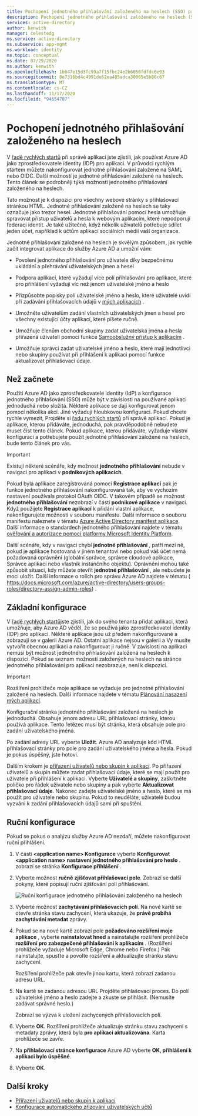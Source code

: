 ```yaml
---
title: Pochopení jednotného přihlašování založeného na heslech (SSO) pro aplikace v Azure Active Directory
description: Pochopení jednotného přihlašování založeného na heslech (SSO) pro aplikace v Azure Active Directory
services: active-directory
author: kenwith
manager: celestedg
ms.service: active-directory
ms.subservice: app-mgmt
ms.workload: identity
ms.topic: conceptual
ms.date: 07/29/2020
ms.author: kenwith
ms.openlocfilehash: 1b647e15d3fc99a7f15fbc24e2b6050fdfdc6e93
ms.sourcegitcommit: 8e7316bd4c4991de62ea485adca30065e5b86c67
ms.translationtype: MT
ms.contentlocale: cs-CZ
ms.lasthandoff: 11/17/2020
ms.locfileid: "94654707"
---
```

# <a name="understand-password-based-single-sign-on"></a>Pochopení jednotného přihlašování založeného na heslech

V [řadě rychlých startů](view-applications-portal.md) při správě aplikací jste zjistili, jak používat Azure AD jako zprostředkovatele identity (IDP) pro aplikaci. V průvodci rychlým startem můžete nakonfigurovat jednotné přihlašování založené na SAML nebo OIDC. Další možností je jednotné přihlašování založené na heslech. Tento článek se podrobněji týká možnosti jednotného přihlašování založeného na heslech. 

Tato možnost je k dispozici pro všechny webové stránky s přihlašovací stránkou HTML. Jednotné přihlašování založené na heslech se taky označuje jako trezor hesel. Jednotné přihlašování pomocí hesla umožňuje spravovat přístup uživatelů a hesla k webovým aplikacím, které nepodporují federaci identit. Je také užitečné, když několik uživatelů potřebuje sdílet jeden účet, například k účtům aplikací sociálních médií vaší organizace.

Jednotné přihlašování založené na heslech je skvělým způsobem, jak rychle začít integrovat aplikace do služby Azure AD a umožní vám:

- Povolení jednotného přihlašování pro uživatele díky bezpečnému ukládání a přehrávání uživatelských jmen a hesel

- Podpora aplikací, které vyžadují více polí přihlašování pro aplikace, které pro přihlášení vyžadují víc než jenom uživatelské jméno a heslo

- Přizpůsobte popisky polí uživatelské jméno a heslo, které uživatelé uvidí při zadávání přihlašovacích údajů v [mých aplikacích](../user-help/my-apps-portal-end-user-access.md) .

- Umožněte uživatelům zadání vlastních uživatelských jmen a hesel pro všechny existující účty aplikací, které píšete ručně.

- Umožňuje členům obchodní skupiny zadat uživatelská jména a hesla přiřazená uživateli pomocí funkce [Samoobslužný přístup k aplikacím](./manage-self-service-access.md) .

-   Umožňuje správci zadat uživatelské jméno a heslo, které mají jednotlivci nebo skupiny používat při přihlášení k aplikaci pomocí funkce aktualizovat přihlašovací údaje. 

## <a name="before-you-begin"></a>Než začnete

Použití Azure AD jako zprostředkovatele identity (IdP) a konfigurace jednotného přihlašování (SSO) může být v závislosti na používané aplikaci jednoduchá nebo složitá. Některé aplikace se dají konfigurovat jenom pomocí několika akcí. Jiné vyžadují hloubkovou konfiguraci. Pokud chcete rychle vymezit, Projděte si [řadu rychlých startů](view-applications-portal.md) při správě aplikací. Pokud je aplikace, kterou přidáváte, jednoduchá, pak pravděpodobně nebudete muset číst tento článek. Pokud aplikace, kterou přidáváte, vyžaduje vlastní konfiguraci a potřebujete použít jednotné přihlašování založené na heslech, bude tento článek pro vás.

> [!IMPORTANT] 
> Existují některé scénáře, kdy možnost **jednotného přihlašování** nebude v navigaci pro aplikaci v **podnikových aplikacích**. 
>
> Pokud byla aplikace zaregistrovaná pomocí **Registrace aplikací** pak je funkce jednotného přihlašování nakonfigurovaná tak, aby ve výchozím nastavení používala protokol OAuth OIDC. V takovém případě se možnost **jednotného přihlašování** nezobrazí v části **podnikové aplikace** v navigaci. Když použijete **Registrace aplikací** k přidání vlastní aplikace, nakonfigurujete možnosti v souboru manifestu. Další informace o souboru manifestu naleznete v tématu [Azure Active Directory manifest aplikace](../develop/reference-app-manifest.md). Další informace o standardech jednotného přihlašování najdete v tématu [ověřování a autorizace pomocí platformy Microsoft Identity Platform](../develop/authentication-vs-authorization.md#authentication-and-authorization-using-microsoft-identity-platform). 
>
> Další scénáře, kdy v navigaci chybí **jednotné přihlašování** , patří mezi ně, pokud je aplikace hostovaná v jiném tenantovi nebo pokud váš účet nemá požadovaná oprávnění (globální správce, správce cloudové aplikace, Správce aplikací nebo vlastník instančního objektu). Oprávnění mohou také způsobit situaci, kdy můžete otevřít **jednotné přihlašování** , ale nebudete je moci uložit. Další informace o rolích pro správu Azure AD najdete v tématu ( https://docs.microsoft.com/azure/active-directory/users-groups-roles/directory-assign-admin-roles) .


## <a name="basic-configuration"></a>Základní konfigurace

V [řadě rychlých startů](view-applications-portal.md)jste zjistili, jak do svého tenanta přidat aplikaci, která umožňuje, aby Azure AD věděl, že se používá jako zprostředkovatel identity (IDP) pro aplikaci. Některé aplikace jsou už předem nakonfigurované a zobrazují se v galerii Azure AD. Ostatní aplikace nejsou v galerii a Vy musíte vytvořit obecnou aplikaci a nakonfigurovat ji ručně. V závislosti na aplikaci nemusí být možnost jednotného přihlašování založená na heslech k dispozici. Pokud se seznam možností založených na heslech na stránce jednotného přihlašování pro aplikaci nezobrazuje, není k dispozici.

> [!IMPORTANT]
> Rozšíření prohlížeče moje aplikace se vyžaduje pro jednotné přihlašování založené na heslech. Další informace najdete v tématu [Plánování nasazení mých aplikací](access-panel-deployment-plan.md).

Konfigurační stránka jednotného přihlašování založená na heslech je jednoduchá. Obsahuje jenom adresu URL přihlašovací stránky, kterou používá aplikace. Tento řetězec musí být stránka, která obsahuje pole pro zadání uživatelského jména.

Po zadání adresy URL vyberte **Uložit**. Azure AD analyzuje kód HTML přihlašovací stránky pro pole pro zadání uživatelského jména a hesla. Pokud je pokus úspěšný, jste hotovi.
 
Dalším krokem je [přiřazení uživatelů nebo skupin k aplikaci](./assign-user-or-group-access-portal.md). Po přiřazení uživatelů a skupin můžete zadat přihlašovací údaje, které se mají použít pro uživatele při přihlášení k aplikaci. Vyberte **Uživatelé a skupiny**, zaškrtněte políčko pro řádek uživatele nebo skupiny a pak vyberte **Aktualizovat přihlašovací údaje**. Nakonec zadejte uživatelské jméno a heslo, které se má použít pro uživatele nebo skupinu. Pokud to neuděláte, uživatelé budou vyzváni k zadání přihlašovacích údajů sami při spuštění.
 

## <a name="manual-configuration"></a>Ruční konfigurace

Pokud se pokus o analýzu služby Azure AD nezdaří, můžete nakonfigurovat ruční přihlášení.

1. V části **\<application name> Konfigurace** vyberte **Konfigurovat \<application name> nastavení jednotného přihlašování pro heslo** . zobrazí se stránka **Konfigurace přihlášení** . 

2. Vyberte možnost **ručně zjišťovat přihlašovací pole**. Zobrazí se další pokyny, které popisují ruční zjišťování polí přihlašování.

   ![Ruční konfigurace jednotného přihlašování založeného na heslech](./media/configure-password-single-sign-on/password-configure-sign-on.png)
3. Vyberte možnost **zachytávání přihlašovacích polí**. Na nové kartě se otevře stránka stavu zachycení, která ukazuje, že **právě probíhá zachytávání metadat** zprávy.

4. Pokud se na nové kartě zobrazí pole **požadováno rozšíření moje aplikace** , vyberte **nainstalovat hned** a nainstalujte rozšíření prohlížeče **rozšíření pro zabezpečené přihlašování k aplikacím** . (Rozšíření prohlížeče vyžaduje Microsoft Edge, Chrome nebo Firefox.) Pak nainstalujte, spusťte a povolte rozšíření a aktualizujte stránku stavu zachycení.

   Rozšíření prohlížeče pak otevře jinou kartu, která zobrazí zadanou adresu URL.
5. Na kartě se zadanou adresou URL Projděte přihlašovací proces. Do polí uživatelské jméno a heslo zadejte a zkuste se přihlásit. (Nemusíte zadávat správné heslo.)

   Zobrazí se výzva k uložení zachycených přihlašovacích polí.
6. Vyberte **OK**. Rozšíření prohlížeče aktualizuje stránku stavu zachycení s metadaty zprávy, která byla **pro aplikaci aktualizována**. Karta prohlížeče se zavře.

7. Na **přihlašovací stránce konfigurace** Azure AD vyberte **OK, přihlášení k aplikaci bylo úspěšné**.

8. Vyberte **OK**.

## <a name="next-steps"></a>Další kroky

- [Přiřazení uživatelů nebo skupin k aplikaci](./assign-user-or-group-access-portal.md)
- [Konfigurace automatického zřizování uživatelských účtů](../app-provisioning/configure-automatic-user-provisioning-portal.md)